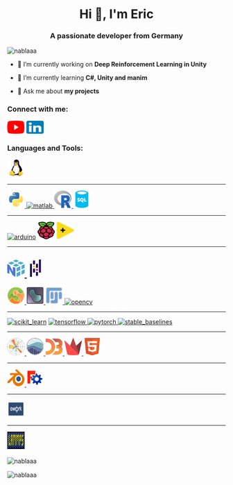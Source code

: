<h1 align="center">Hi 👋, I'm Eric</h1>
<h3 align="center">A passionate developer from Germany</h3>

<p align="left"> <img src="https://komarev.com/ghpvc/?username=nablaaa&label=Profile%20views&color=0e75b6&style=flat" alt="nablaaa" /> </p>

- 🔭 I’m currently working on **Deep Reinforcement Learning in Unity**

- 🌱 I’m currently learning **C#, Unity and manim**

- 💬 Ask me about **my projects**

<h3 align="left">Connect with me:</h3>
<p align="left">
<a href="https://www.youtube.com/channel/UC4IpRWxs98j-Veit9gI-bhw" target="blank"><img align="center" src="media/logos/YouTube_icon.svg" alt="https://www.youtube.com/channel/UC4IpRWxs98j-Veit9gI-bhw" height="30" width="40" /></a>
<a href="https://linkedin.com/in/eric-schmidt-nablaaa/" target="blank"><img align="center" src="media/logos/LinkedIn_icon.svg" alt="https://www.linkedin.com/in/eric-schmidt-nablaaa/" height="30" width="40" /></a>
</p>
<h3 align="left">Languages and Tools:</h3>
<p align="left"> 

<a href="https://www.linux.org/" target="_blank" rel="noreferrer"> <img src="https://raw.githubusercontent.com/devicons/devicon/master/icons/linux/linux-original.svg" alt="linux" width="40" height="40"/> </a> 

---
<a href="https://www.python.org" target="_blank" rel="noreferrer"> <img src="https://raw.githubusercontent.com/devicons/devicon/master/icons/python/python-original.svg" alt="python" width="40" height="40"/> </a>
<a href="https://www.mathworks.com/" target="_blank" rel="noreferrer"> <img src="https://upload.wikimedia.org/wikipedia/commons/2/21/Matlab_Logo.png" alt="matlab" width="40" height="40"/> </a>
<a href="https://www.r-project.org/" target="_blank" rel="noreferrer"> 
  <img src="media/logos/R-project.svg" alt="r-project" width="40" height="40"/> 
</a>
<a href="https://de.wikipedia.org/wiki/SQL" target="_blank" rel="noreferrer">
  <img src="media/logos/sql.svg" alt="sql" width="40" height="40"/> 
</a>

---
<a href="https://www.arduino.cc/" target="_blank" rel="noreferrer"> <img src="https://cdn.worldvectorlogo.com/logos/arduino-1.svg" alt="arduino" width="40" height="40"/></a>
<a href="https://www.raspberrypi.com/" target="_blank" rel="noreferrer"> <img src="media/logos/raspberrypi.png" alt="arduino" width="40" height="40"/></a>
<a href="https://www.ni.com/de/shop/labview.html?cid=PSEA-7013q000001fLK5AAM-CONS-GOGSE_160050343566&utm_keyword=labview&s_kwcid=AL!6304!3!697344666672!b!!g!!labview&gad_source=1&gclid=CjwKCAjwl6-3BhBWEiwApN6_kv0lZogxObc8W8BPTvB9znDGyB_Y3VtT4hfgTcKtqSMf8XmuYAgzThoCHAUQAvD_BwE" target="_blank" rel="noreferrer"> 
  <img src="media/logos/labview.svg" alt="labview" width="40" height="40"/> 
</a>

---
<a href="https://numpy.org//" target="_blank" rel="noreferrer"> <img src="media/logos/numpy.svg" alt="opencv" width="40" height="40"/> </a> 
<a href="https://pandas.pydata.org/" target="_blank" rel="noreferrer"> <img src="https://raw.githubusercontent.com/devicons/devicon/2ae2a900d2f041da66e950e4d48052658d850630/icons/pandas/pandas-original.svg" alt="pandas" width="40" height="40"/> </a>
---
<a href="https://scikit-image.org/" target="_blank" rel="noreferrer"> 
  <img src="media/logos/scikit-image.png" alt="scikit-image" width="40" height="40"/> 
</a>
<a href="https://napari.org/stable/" target="_blank" rel="noreferrer"> 
  <img src="media/logos/napari.png" alt="napari" width="40" height="40"/> 
</a>
<a href="https://imagej.net/software/fiji/" target="_blank" rel="noreferrer"> 
  <img src="media/logos/fiji.svg" alt="fiji" width="40" height="40"/> 
</a>
<a href="https://opencv.org/" target="_blank" rel="noreferrer"> <img src="https://www.vectorlogo.zone/logos/opencv/opencv-icon.svg" alt="opencv" width="40" height="40"/> </a> 

---
<a href="https://scikit-learn.org/" target="_blank" rel="noreferrer"> <img src="https://upload.wikimedia.org/wikipedia/commons/0/05/Scikit_learn_logo_small.svg" alt="scikit_learn" width="40" height="40"/></a>
<a href="https://www.tensorflow.org" target="_blank" rel="noreferrer"> <img src="https://www.vectorlogo.zone/logos/tensorflow/tensorflow-icon.svg" alt="tensorflow" width="40" height="40"/> </a>
<a href="https://pytorch.org/" target="_blank" rel="noreferrer"> <img src="https://www.vectorlogo.zone/logos/pytorch/pytorch-icon.svg" alt="pytorch" width="40" height="40"/> </a> 
<a href="https://stable-baselines.readthedocs.io/en/master/" target="_blank" rel="noreferrer"> <img src="https://stable-baselines.readthedocs.io/en/master/_static/logo.png" alt="stable_baselines" width="40" height="40"/> </a> 




---
<a href="https://matplotlib.org/" target="_blank" rel="noreferrer"> 
  <img src="media/logos/matplotlib.svg" alt="matplotlib" width="40" height="40"/> 
</a> 
<a href="https://seaborn.pydata.org/" target="_blank" rel="noreferrer"> <img src="media/logos/seaborn.svg" alt="opencv" width="40" height="40"/> </a>
<a href="https://d3js.org/" target="_blank" rel="noreferrer"> <img src="https://raw.githubusercontent.com/devicons/devicon/master/icons/d3js/d3js-original.svg" alt="d3js" width="40" height="40"/> </a>
<a href="https://streamlit.io/" target="_blank" rel="noreferrer"> 
  <img src="media/logos/streamlit.svg" alt="streamlit" width="40" height="40"/> 
</a>
<a href="https://de.wikipedia.org/wiki/Hypertext_Markup_Language" target="_blank" rel="noreferrer"> 
  <img src="media/logos/html.svg" alt="html" width="40" height="40"/> </a>

---
<a href="https://www.blender.org/" target="_blank" rel="noreferrer"> 
  <img src="media/logos/blender.svg" alt="blender" width="40" height="40"/> 
</a>
<a href="https://www.freecad.org/index.php?lang=de" target="_blank" rel="noreferrer"> 
  <img src="media/logos/FreeCAD.svg" alt="FreeCAD" width="40" height="40"/> 
</a>

---
<a href="https://www.awork.com/de" target="_blank" rel="noreferrer"> 
  <img src="media/logos/awork.svg" alt="awork" width="40" height="40"/> 
</a>

---
<a href="https://www.lammps.org/#nogo" target="_blank" rel="noreferrer"> 
  <img src="media/logos/lammps.png" alt="lammps" width="40" height="40"/> 
</a>

</p>

<p><img align="center" src="https://github-readme-stats.vercel.app/api/top-langs?username=nablaaa&show_icons=true&locale=en&layout=compact" alt="nablaaa" /></p>

<p><img align="center" src="https://github-readme-streak-stats.herokuapp.com/?user=nablaaa&show_icons=true" alt="nablaaa" /></p>
